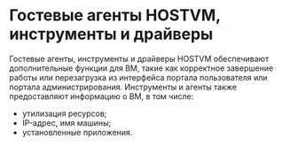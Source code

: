 # Гостевые агенты HOSTVM, инструменты и драйверы

Гостевые агенты, инструменты и драйверы HOSTVM обеспечивают дополнительные функции для ВМ, такие как корректное завершение работы или перезагрузка из интерфейса портала пользователя или портала администрирования. Инструменты и агенты также предоставляют информацию о ВМ, в том числе:

* утилизация ресурсов;
* IP-адрес, имя машины;
* установленные приложения.

